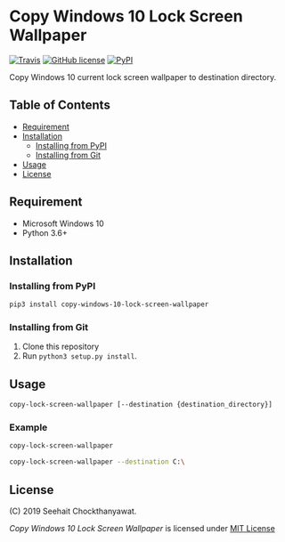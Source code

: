# Copy Windows 10 Lock Screen Wallpaper

[![Travis](https://travis-ci.com/seehait/copy-windows-10-lock-screen-wallpaper.svg?branch=master)](https://travis-ci.com/seehait/copy-windows-10-lock-screen-wallpaper)
[![GitHub license](https://img.shields.io/github/license/seehait/copy-windows-10-lock-screen-wallpaper.svg)](https://github.com/seehait/copy-windows-10-lock-screen-wallpaper/blob/master/LICENSE)
[![PyPI](https://img.shields.io/pypi/v/copy-windows-10-lock-screen-wallpaper.svg)](https://pypi.org/project/copy-windows-10-lock-screen-wallpaper)

Copy Windows 10 current lock screen wallpaper to destination directory.

## Table of Contents

* [Requirement](#requirement)
* [Installation](#installation)
  * [Installing from PyPI](#installing-from-pypi)
  * [Installing from Git](#installing-from-git)
* [Usage](#usage)
* [License](#license)

## Requirement
- Microsoft Windows 10
- Python 3.6+

## Installation

### Installing from PyPI

```sh
pip3 install copy-windows-10-lock-screen-wallpaper
```

### Installing from Git

1. Clone this repository
2. Run `python3 setup.py install`.

## Usage
```sh
copy-lock-screen-wallpaper [--destination {destination_directory}]
```

### Example
```sh
copy-lock-screen-wallpaper
```

```sh
copy-lock-screen-wallpaper --destination C:\
```

## License
(C) 2019 Seehait Chockthanyawat.

*Copy Windows 10 Lock Screen Wallpaper* is licensed under [MIT License](LICENSE)
